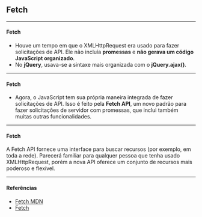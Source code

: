 ## Fetch

---

#### Fetch

- Houve um tempo em que o XMLHttpRequest era usado para fazer solicitações de API. Ele não incluía **promessas** e **não gerava um código JavaScript organizado**.
- No **jQuery**, usava-se a sintaxe mais organizada com o **jQuery.ajax()**.

---

#### Fetch

- Agora, o JavaScript tem sua própria maneira integrada de fazer solicitações de API. Isso é feito pela **Fetch API**, um novo padrão para fazer solicitações de servidor com promessas, que inclui também muitas outras funcionalidades.

---

#### Fetch

A Fetch API fornece uma interface para buscar recursos (por exemplo, em toda a rede). Parecerá familiar para qualquer pessoa que tenha usado XMLHttpRequest, porém a nova API oferece um conjunto de recursos mais poderoso e flexível.

---

#### Referências

- [Fetch MDN](https://developer.mozilla.org/en-US/docs/Web/API/Fetch_API)
- [Fetch](https://javascript.info/fetch)

